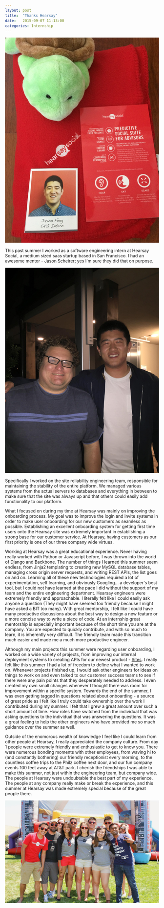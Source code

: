 ```yaml
---
layout: post
title:  "Thanks Hearsay"
date:   2015-09-07 11:13:00
categories: Internship
---
```


![Hearsay](/assets/images/hearsay-blog-post/hearsay.jpg)

This past summer I worked as a software engineering intern at Hearsay Social, a medium sized saas startup based in San Francisco. I had an awesome mentor - [Jason Scheirer](https://twitter.com/jasonscheirer); yes I'm sure they did that on purpose.

![Hearsay](/assets/images/hearsay-blog-post/mentor.jpg)

Specifically I worked on the site reliability engineering team, responsible for maintaining the stability of the entire platform. We managed various systems from the actual servers to databases and everything in between to make sure that the site was always up and that others could easily add functionality to our platform.

What I focused on during my time at Hearsay was mainly on improving the onboarding process. My goal was to improve the login and invite systems in order to make user onboarding for our new customers as seamless as possible. Establishing an excellent onboarding system for getting first time users onto the Hearsay site was extremely important in establishing a strong base for our customer service. At Hearsay, having customers as our first priority is one of our three company wide virtues.

Working at Hearsay was a great educational experience. Never having really worked with Python or Javascript before, I was thrown into the world of Django and Backbone. The number of things I learned this summer seem endless, from Jinja2 templating to creating new MySQL database tables, managing cross origin server requests, and writing REST APIs, the list goes on and on. Learning all of these new technologies required a lot of experimentation, self learning, and obviously Googling... a developer's best tool, but I could not have learned at the pace I did without the support of my team and the entire engineering department. Hearsay engineers were extremely friendly and approachable. I literally felt like I could easily ask anyone a question (They might have seemed too friendly because I might have asked a BIT too many). With great mentorship, I felt like I could have many productive discussions about the best way to design a new feature or a more concise way to write a piece of code. At an internship great mentorship is especially important because of the short time you are at the company. You are expected to quickly contribute, and with so much to learn, it is inherently very difficult. The friendly team made this transition much easier and made me a much more productive engineer.

 Although my main projects this summer were regarding user onboarding, I worked on a wide variety of projects, from improving our internal deployment systems to creating APIs for our newest product - [Sites](http://hearsaysocial.com/product/hearsay-sites/). I really felt like this summer I had a lot of freedom to define what I wanted to work on. Whenever projects finished up, I would ask other engineers for ideas on things to work on and even talked to our customer success teams to see if there were any pain points that they desperately needed to address. I even created my own small changes whenever I thought there was room for improvement within a specific system. Towards the end of the summer, I was even getting tagged in questions related about onboarding - a source of great pride as I felt like I truly could take ownership over the work I contributed during my summer. I felt that I grew a great amount over such a short amount of time. How roles have switched from the individual that was asking questions to the individual that was answering the questions. It was a great feeling to help the other engineers who have provided me so much guidance over the summer as well.

 Outside of the enomorous wealth of knowledge I feel like I could learn from other people at Hearsay, I really appreciated the company culture. From day 1 people were extremely friendly and enthusiastic to get to know you. There were numerous bonding moments with other employees, from waving hi to (and constantly bothering) our friendly receptionist every morning, to the countless coffee trips to the Philz coffee next door, and our fun company events 100 feet away at AT&T park. I cherish the friendships I was able to make this summer, not just within the engineering team, but company wide. The people at Hearsay were undoubtable the best part of my experience. The people at any company really make or break the experience, and this summer at Hearsay was made extremely special because of the great people there.

 ![Hearsay](/assets/images/hearsay-blog-post/interns.jpg)
